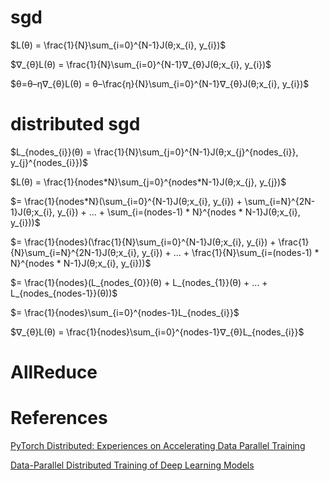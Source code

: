 
# sgd

$L(θ) = \frac{1}{N}\sum_{i=0}^{N-1}J(θ;x_{i}, y_{i})$

$∇_{θ}L(θ) = \frac{1}{N}\sum_{i=0}^{N-1}∇_{θ}J(θ;x_{i}, y_{i})$

$θ=θ–η∇_{θ}L(θ) = θ–\frac{η}{N}\sum_{i=0}^{N-1}∇_{θ}J(θ;x_{i}, y_{i})$

## 
# distributed sgd

$L_{nodes_{i}}(θ) = \frac{1}{N}\sum_{j=0}^{N-1}J(θ;x_{j}^{nodes_{i}}, y_{j}^{nodes_{i}})$

<p>
$L(θ) = \frac{1}{nodes*N}\sum_{j=0}^{nodes*N-1}J(θ;x_{j}, y_{j})$
</p>

$= \frac{1}{nodes*N}(\sum_{i=0}^{N-1}J(θ;x_{i}, y_{i}) + \sum_{i=N}^{2N-1}J(θ;x_{i}, y_{i}) + ... + \sum_{i=(nodes-1) * N}^{nodes * N-1}J(θ;x_{i}, y_{i}))$

$= \frac{1}{nodes}(\frac{1}{N}\sum_{i=0}^{N-1}J(θ;x_{i}, y_{i}) + \frac{1}{N}\sum_{i=N}^{2N-1}J(θ;x_{i}, y_{i}) + ... + \frac{1}{N}\sum_{i=(nodes-1) * N}^{nodes * N-1}J(θ;x_{i}, y_{i}))$

$= \frac{1}{nodes}(L_{nodes_{0}}(θ) + L_{nodes_{1}}(θ) + ... + L_{nodes_{nodes-1}}(θ))$

$= \frac{1}{nodes}\sum_{i=0}^{nodes-1}L_{nodes_{i}}$

$∇_{θ}L(θ) = \frac{1}{nodes}\sum_{i=0}^{nodes-1}∇_{θ}L_{nodes_{i}}$

# AllReduce

# References

[PyTorch Distributed: Experiences on Accelerating Data Parallel Training](https://arxiv.org/pdf/2006.15704)

[Data-Parallel Distributed Training of Deep Learning Models](https://siboehm.com/articles/22/data-parallel-training)